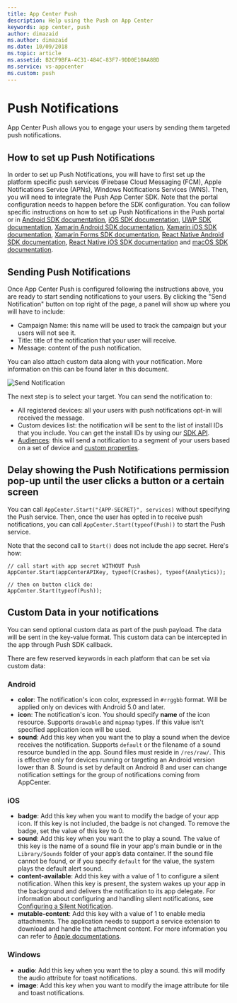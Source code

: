 ```yaml
---
title: App Center Push
description: Help using the Push on App Center
keywords: app center, push
author: dimazaid
ms.author: dimazaid
ms.date: 10/09/2018
ms.topic: article
ms.assetid: B2CF9BFA-4C31-484C-83F7-9DD0E10AA8BD
ms.service: vs-appcenter
ms.custom: push
---
```


# Push Notifications

App Center Push allows you to engage your users by sending them targeted push notifications.

## How to set up Push Notifications

In order to set up Push Notifications, you will have to first set up the platform specific push services (Firebase Cloud Messaging (FCM), Apple Notifications Service (APNs), Windows Notifications Services (WNS). Then, you will need to integrate the Push App Center SDK. Note that the portal configuration needs to happen before the SDK configuration. You can follow specific instructions on how to set up Push Notifications in the Push portal or in [Android SDK documentation](~/sdk/push/android.md), [iOS SDK documentation](~/sdk/push/ios.md), [UWP SDK documentation](~/sdk/push/uwp.md), [Xamarin Android SDK documentation](~/sdk/push/xamarin-android.md), [Xamarin iOS SDK documentation](~/sdk/push/xamarin-ios.md), [Xamarin Forms SDK documentation](~/sdk/push/xamarin-forms.md), [React Native Android SDK documentation](~/sdk/push/react-native-android.md), [React Native iOS SDK documentation](~/sdk/push/react-native-ios.md) and [macOS SDK documentation](~/sdk/push/macos.md).

## Sending Push Notifications

Once App Center Push is configured following the instructions above, you are ready to start sending notifications to your users. By clicking the "Send Notification" button on top right of the page, a panel will show up where you will have to include:
- Campaign Name: this name will be used to track the campaign but your users will not see it.
- Title: title of the notification that your user will receive.
- Message: content of the push notification.

You can also attach custom data along with your notification. More information on this can be found later in this document.

![Send Notification](~/push/images/send-notification.png "Campaign Name and Message fields are required to send a notification")

The next step is to select your target. You can send the notification to:

- All registered devices: all your users with push notifications opt-in will received the message.
- Custom devices list: the notification will be sent to the list of install IDs that you include. You can get the install IDs by using our [SDK API](~/sdk/other-apis/android.md).
- [Audiences](~/push/audiences.md): this will send a notification to a segment of your users based on a set of device and [custom properties](~/sdk/other-apis/ios.md).

## Delay showing the Push Notifications permission pop-up until the user clicks a button or a certain screen

You can call `AppCenter.Start("{APP-SECRET}", services)` without specifying the Push service. Then, once the user has opted in to receive push notifications, you can call `AppCenter.Start(typeof(Push))` to start the Push service.

Note that the second call to `Start()` does not include the app secret. Here's how: 

```
// call start with app secret WITHOUT Push
AppCenter.Start(appCenterAPIKey, typeof(Crashes), typeof(Analytics));

// then on button click do:
AppCenter.Start(typeof(Push));
```

## Custom Data in your notifications

You can send optional custom data as part of the push payload. The data will be sent in the key-value format. This custom data can be intercepted in the app through Push SDK callback.

There are few reserved keywords in each platform that can be set via custom data:

### Android

- **color**: The notification's icon color, expressed in `#rrggbb` format. Will be applied only on devices with Android 5.0 and later.
- **icon**: The notification's icon. You should specify **name** of the icon resource. Supports `drawable` and `mipmap` types. If this value isn't specified application icon will be used.
- **sound**: Add this key when you want the to play a sound when the device receives the notification. Supports `default` or the filename of a sound resource bundled in the app. Sound files must reside in `/res/raw/`. This is effective only for devices running or targeting an Android version lower than 8. Sound is set by default on Android 8 and user can change notification settings for the group of notifications coming from AppCenter.

### iOS

- **badge**: Add this key when you want to modify the badge of your app icon. If this key is not included, the badge is not changed. To remove the badge, set the value of this key to 0.
- **sound**: Add this key when you want the to play a sound. The value of this key is the name of a sound file in your app's main bundle or in the `Library/Sounds` folder of your app’s data container. If the sound file cannot be found, or if you specify `default` for the value, the system plays the default alert sound.
- **content-available**: Add this key with a value of 1 to configure a silent notification. When this key is present, the system wakes up your app in the background and delivers the notification to its app delegate. For information about configuring and handling silent notifications, see [Configuring a Silent Notification](https://developer.apple.com/library/content/documentation/NetworkingInternet/Conceptual/RemoteNotificationsPG/CreatingtheNotificationPayload.html#//apple_ref/doc/uid/TP40008194-CH10-SW8).
- **mutable-content**: Add this key with a value of 1 to enable media attachments. The application needs to support a service extension to download and handle the attachment content. For more information you can refer to [Apple documentations](https://developer.apple.com/library/content/documentation/NetworkingInternet/Conceptual/RemoteNotificationsPG/ModifyingNotifications.html).

### Windows

- **audio**: Add this key when you want the to play a sound. this will modify the audio attribute for toast notifications.
- **image**: Add this key when you want to modify the image attribute for tile and toast notifications.
